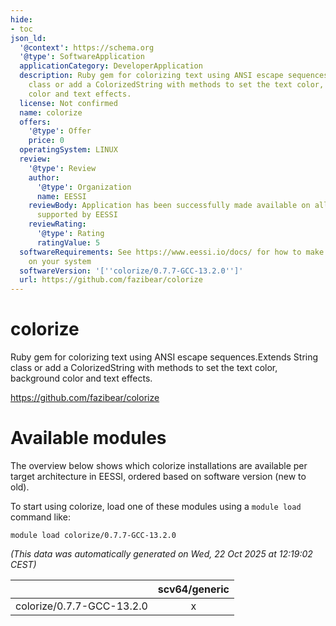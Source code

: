 ```yaml
---
hide:
- toc
json_ld:
  '@context': https://schema.org
  '@type': SoftwareApplication
  applicationCategory: DeveloperApplication
  description: Ruby gem for colorizing text using ANSI escape sequences.Extends String
    class or add a ColorizedString with methods to set the text color, background
    color and text effects.
  license: Not confirmed
  name: colorize
  offers:
    '@type': Offer
    price: 0
  operatingSystem: LINUX
  review:
    '@type': Review
    author:
      '@type': Organization
      name: EESSI
    reviewBody: Application has been successfully made available on all architectures
      supported by EESSI
    reviewRating:
      '@type': Rating
      ratingValue: 5
  softwareRequirements: See https://www.eessi.io/docs/ for how to make EESSI available
    on your system
  softwareVersion: '[''colorize/0.7.7-GCC-13.2.0'']'
  url: https://github.com/fazibear/colorize
---
```


colorize
========


Ruby gem for colorizing text using ANSI escape sequences.Extends String class or add a ColorizedString with methods to set the text color, background color and text effects.

https://github.com/fazibear/colorize
# Available modules


The overview below shows which colorize installations are available per target architecture in EESSI, ordered based on software version (new to old).

To start using colorize, load one of these modules using a `module load` command like:

```shell
module load colorize/0.7.7-GCC-13.2.0
```

*(This data was automatically generated on Wed, 22 Oct 2025 at 12:19:02 CEST)*

| |scv64/generic|
| :---: | :---: |
|colorize/0.7.7-GCC-13.2.0|x|
